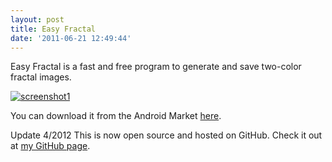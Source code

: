 ```yaml
---
layout: post
title: Easy Fractal
date: '2011-06-21 12:49:44'
---
```



Easy Fractal is a fast and free program to generate and save two-color fractal images.

[![](http://66.147.244.180/~hunterda/content/images/2011/06/screenshot281-180x300.png "screenshot1")](http://66.147.244.180/~hunterda/content/images/2011/06/screenshot281.png)

You can download it from the Android Market [here](https://market.android.com/details?id=com.hunterdavis.easyfractal).

Update 4/2012 This is now open source and hosted on GitHub. Check it out at [my GitHub page](https://github.com/huntergdavis).


